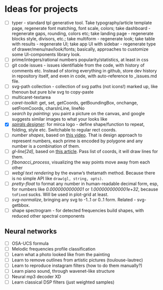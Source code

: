 # Ideas for projects

* [ ] typer - standard tpl generative tool. Take typography/article template page, regenerate font matching, font scale, colors; take dashboard - regenerate gaps, rounding, colors etc; take landing page - regenerate blocks style, divisors, etc.; take multiform - regenerate look; take table with results - regenerate UI; take app UI with sidebar - regenerate type of drawer/menu/nav/look/fonts; basically, approaches to customize some UI-components library look.
* [ ] prime/integers/rational numbers popularity/statistics, at least in css
* [ ] git code issues - issues identifiable from the code, with history of comments etc. Instead of storing everything in github, store dev history in repository itself, and even in code, with auto-reference to _issues.md file.
* [ ] svg-path collection - collection of svg paths (not icons!) marked up, like thenoun but pure b/w svg to copy-paste
* [ ] multicaret-textarea
* [ ] _caret-toolkit_: get, set, getCoords, getBoundingBox, onchange, setFromCoords, charsInLine, lineNo
* [ ] _search by painting_: you paint a picture on the canvas, and google suggests similar images to what your looks like
* [x] [_spirals designer_](https://mircamtl.github.io/logo): for mirca logo - define shape/function to repeat, folding, style etc. Switchable to regular rect coords.
* [ ] _number shapes_, based on [this video](https://www.youtube.com/watch?v=hP-DZMmQBng). That is design approach to represent numbers, each prime is encoded by polygone and any number is a combination of them.
* [ ] _gl-line[2d]_, based on [this article](https://www.mapbox.com/blog/drawing-antialiased-lines/). Pass list of coords, it will draw lines for them.
* [ ] _fibonacci_process_, visualizing the way points move away from each other
* [ ] _webgl text rendering_ by the evanw’s thetamath method. Because there is no simple API like `draw(gl, string, opts)`.
* [ ] _pretty-float_ to format any number in human-readable decimal form, esp, for numbers like _0.0000000000001_ or _1.0000000000001e+32_, because `toFixed` sucks. Will be used in plot-grid at least.
* [ ] _svg-normalize_, bringing any svg to -1..1 or 0..1 form. Related - svg-getbbox.
* [ ] shape spectrogram - for detected frequencies build shapes, with reduced other spectral components

## Neural networks

* [ ] OSA-UCS formula
* [ ] Melodic frequencies profile classification
* [ ] Learn what a photo looked like from the painting
* [ ] Learn to remove outlines from artistic pictures (toulouse-lautrec)
* [ ] Learn to reproduce instagram filters (how to do them manually?)
* [ ] Learn piano sound, through wavenet-like structure
* [ ] Neural mp3 decoder XD
* [ ] Learn classical DSP filters (just weighted samples)
